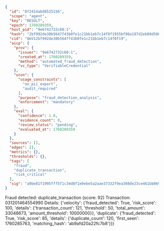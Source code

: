 ```json
{
  "id": "8f2414abd8525156",
  "scope": "agent",
  "key": "RESULT",
  "epoch": 1760289359,
  "host_pid": "9e6742732c60:1",
  "hash": "2bf992de30b5647f43b0fe1c21bb1eb7c14f0f1955bf96a187d2eb09d586780b",
  "cid": "QmV12bf992de30b5647f43b0fe1c21bb1eb7c14f0f19",
  "aicp": {
    "prov": {
      "issuer": "9e6742732c60:1",
      "created_at": 1760289359,
      "method": "automated_fraud_detection",
      "vc_type": "VerifiableCredential"
    },
    "ucon": {
      "usage_constraints": [
        "no_pii_export",
        "audit_required"
      ],
      "purpose": "fraud_detection_analysis",
      "enforcement": "mandatory"
    },
    "eval": {
      "confidence": 1.0,
      "evidence_count": 0,
      "review_status": "pending",
      "evaluated_at": 1760289359
    }
  },
  "sources": [],
  "edges": [],
  "metrics": {},
  "thresholds": {},
  "tags": [
    "fraud",
    "duplicate_transaction",
    "risk_critical"
  ],
  "sig": "a9be81f1995fff5f1c34d8f1e0ebe5a2aae37332f9ea308de23ce461bb0692f2"
}
```

Fraud detected: duplicate_transaction (score: 92)
Transaction: 031201464554990
Details: {'velocity': {'fraud_detected': True, 'risk_score': 100, 'details': {'transaction_count': 121, 'threshold': 50, 'total_amount': 33046673, 'amount_threshold': 10000000}}, 'duplicate': {'fraud_detected': True, 'risk_score': 85, 'details': {'duplicate_count': 120, 'first_seen': 1760285763, 'matching_hash': 'ab9afd20a22fc7b8'}}}